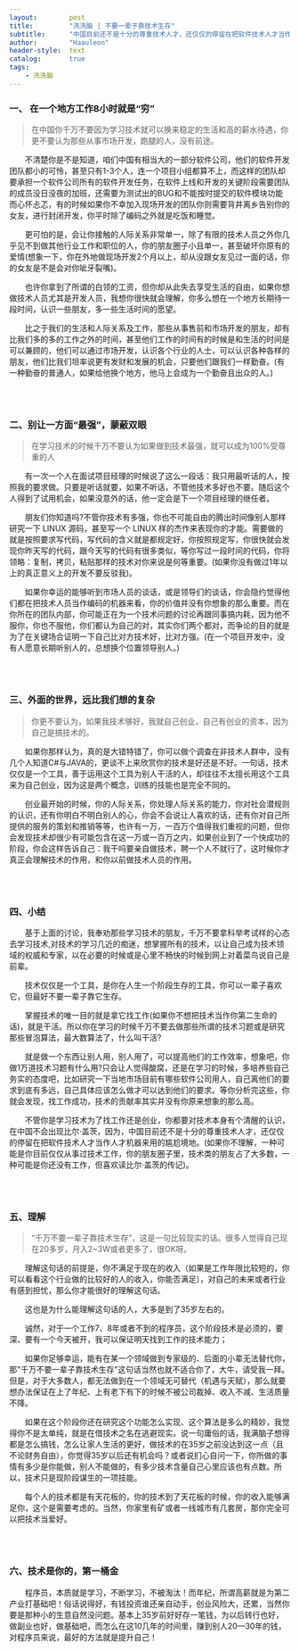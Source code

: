 ```yaml
---
layout:        post
title:         "洗洗脑 | 不要一辈子靠技术生存"
subtitle:      "中国目前还不是十分的尊重技术人才，还仅仅的停留在把软件技术人才当作人才机器来用的尴尬境地"
author:        "Haauleon"
header-style:  text
catalog:       true
tags:
    - 洗洗脑
---
```


### 一、 在一个地方工作8小时就是“穷”
> 在中国你千万不要因为学习技术就可以换来稳定的生活和高的薪水待遇，你更不要认为那些从事市场开发，跑腿的人，没有前途。

&emsp;&emsp;不清楚你是不是知道，咱们中国有相当大的一部分软件公司，他们的软件开发团队都小的可怜，甚至只有1-3个人，连一个项目小组都算不上，而这样的团队却要承担一个软件公司所有的软件开发任务，在软件上线和开发的关键阶段需要团队的成员没日没夜的加班，还需要为测试出的BUG和不能按时提交的软件模块功能而心怀忐忑，有的时候如果你不幸加入现场开发的团队你则需要背井离乡告别你的女友，进行封闭开发，你平时除了编码之外就是吃饭和睡觉。         

&emsp;&emsp;更可怕的是，会让你接触的人际关系非常单一，除了有限的技术人员之外你几乎见不到做其他行业工作和职位的人，你的朋友圈子小且单一，甚至破坏你原有的爱情(想象一下，你在外地做现场开发2个月以上，却从没跟女友见过一面的话，你的女友是不是会对你呲牙裂嘴)。       

&emsp;&emsp;也许你拿到了所谓的白领的工资，但你却从此失去享受生活的自由，如果你想做技术人员尤其是开发人员，我想你很快就会理解，你多么想在一个地方长期待一段时间，认识一些朋友，多一些生活时间的愿望。     

&emsp;&emsp;比之于我们的生活和人际关系及工作，那些从事售前和市场开发的朋友，却有比我们多的多的工作之外的时间，甚至他们工作的时间有的时候是和生活的时间是可以兼顾的，他们可以通过市场开发，认识各个行业的人士，可以认识各种各样的朋友，他们比我们坦率说更有发财和发展的机会，只要他们跟我们一样勤奋。(有一种勤奋的普通人，如果给他换个地方，他马上会成为一个勤奋且出众的人。)     

<br>
<br>

### 二、别让一方面“最强”，蒙蔽双眼
> 在学习技术的时候千万不要认为如果做到技术最强，就可以成为100%受尊重的人

&emsp;&emsp;有一次一个人在面试项目经理的时候说了这么一段话：我只用最听话的人，按照我的要求做。只要是听话就要，如果不听话，不管他技术多好也不要。随后这个人得到了试用机会，如果没意外的话，他一定会是下一个项目经理的继任者。    

&emsp;&emsp;朋友们你知道吗?不管你技术有多强，你也不可能自由的腾出时间像别人那样研究一下 LINUX 源码，甚至写一个 LINUX 样的杰作来表现你的才能。需要做的就是按照要求写代码，写代码的含义就是都规定好，你按照规定写，你很快就会发现你昨天写的代码，跟今天写的代码有很多类似，等你写过一段时间的代码，你将领略：复制，拷贝，粘贴那样的技术对你来说是何等重要。(如果你没有做过1年以上的真正意义上的开发不要反驳我)。     

&emsp;&emsp;如果你幸运的能够听到市场人员的谈话，或是领导们的谈话，你会隐约觉得他们都在把技术人员当作编码的机器来看，你的价值并没有你想象的那么重要。而在你所在的团队内部，你可能正在为一个技术问题的讨论再跟同事搞内耗，因为他不服你，你也不服他，你们都认为自己的对，其实你们两个都对，而争论的目的就是为了在关键场合证明一下自己比对方技术好，比对方强。(在一个项目开发中，没有人愿意长期听别人的，总想换个位置领导别人。)    

<br>
<br>

### 三、外面的世界，远比我们想的复杂
> 你更不要认为，如果我技术够好，我就自己创业，自己有创业的资本，因为自己是搞技术的。

&emsp;&emsp;如果你那样认为，真的是大错特错了，你可以做个调查在非技术人群中，没有几个人知道C#与JAVA的，更谈不上来欣赏你的技术是好还是不好。一句话，技术仅仅是一个工具，善于运用这个工具为别人干活的人，却往往不太擅长用这个工具来为自己创业，因为这是两个概念，训练的技能也是完全不同的。     

&emsp;&emsp;创业最开始的时候，你的人际关系，你处理人际关系的能力，你对社会潜规则的认识，还有你明白不明白别人的心，你会不会说让人喜欢的话，还有你对自己所提供的服务的策划和推销等等，也许有一万，一百万个值得我们重视的问题，但你会发现技术却很少有可能包含在这一万或一百万之内，如果创业到了一个快成功的阶段，你会这样告诉自己：我干吗要亲自做技术，聘一个人不就行了，这时候你才真正会理解技术的作用，和你以前做技术人员的作用。   

<br>
<br>

### 四、小结
&emsp;&emsp;基于上面的讨论，我奉劝那些学习技术的朋友，千万不要拿科举考试样的心态去学习技术,对技术的学习几近的痴迷，想掌握所有的技术，以让自己成为技术领域的权威和专家，以在必要的时候或是心里不畅快的时候到网上对着菜鸟说自己是前辈。    

&emsp;&emsp;技术仅仅是一个工具，是你在人生一个阶段生存的工具，你可以一辈子喜欢它，但最好不要一辈子靠它生存。      

&emsp;&emsp;掌握技术的唯一目的就是拿它找工作(如果你不想把技术当作你第二生命的话)，就是干活。所以你在学习的时候千万不要去做那些所谓的技术习题或是研究那些冒泡算法，最大数算法了，什么叫干活?     

&emsp;&emsp;就是做一个东西让别人用，别人用了，可以提高他们的工作效率，想象吧，你做1万道技术习题有什么用?只会让人觉得酸腐，还是在学习的时候，多培养些自己务实的态度吧，比如研究一下当地市场目前有哪些软件公司用人，自己离他们的要求到底有多远，自己具体应该怎么做才可以达到他们的要求。等你分析完这些，你就会发现，找工作成功，技术的贡献率其实并没有你原来想象的那么高。     

&emsp;&emsp;不管你是学习技术为了找工作还是创业，你都要对技术本身有个清醒的认识，在中国不会出现比尔·盖茨，因为，中国目前还不是十分的尊重技术人才，还仅仅的停留在把软件技术人才当作人才机器来用的尴尬境地。(如果你不理解，一种可能是你目前仅仅从事过技术工作，你的朋友圈子里，技术类的朋友占了大多数，一种可能是你还没有工作，但喜欢读比尔·盖茨的传记)。    

<br>
<br>

### 五、理解
> “千万不要一辈子靠技术生存”，这是一句比较现实的话。很多人觉得自己现在20多岁，月入2~3W或者更多了，很OK呀。

&emsp;&emsp;理解这句话的前提是，你不满足于现在的收入（如果是工作年限比较短的，你可以看看这个行业做的比较好的人的收入，你能否满足），对自己的未来或者行业有感到担忧，那么你才能很好的理解这句话。     

&emsp;&emsp;这也是为什么能理解这句话的人，大多是到了35岁左右的。    

&emsp;&emsp;诚然，对于一个工作7、8年或者不到的程序员，这个阶段技术是必须的，要深、要有一个今天被开，我可以保证明天找到工作的技术能力；    

&emsp;&emsp;如果你足够幸运，能有在某一个领域做到专家级的、后面的小辈无法替代你，那"千万不要一辈子靠技术生存"这句话当然也就不适合你了，大牛，请受我一拜。 但是，对于大多数人，都无法做到在一个领域无可替代（机遇与天赋），那么就要想办法保证在上了年纪、上有老下有下的时候不被公司裁掉、收入不减、生活质量不降。     

&emsp;&emsp;如果在这个阶段你还在研究这个功能怎么实现、这个算法是多么的精妙，我觉得你不是太单纯，就是在借技术之名在逃避现实。说一句庸俗的话，我满脑子想得都是怎么搞钱，怎么让家人生活的更好，做技术的在35岁之前没达到这一点（且不论财务自由），你觉得35岁以后还有机会吗？或者说扪心自问一下，你所做的事情有多少是你能做，别人不能做的，有多少技术含量自己心里应该也有点数。所以，技术只是现阶段谋生的一项技能。      

&emsp;&emsp;每个人的技术都是有天花板的，你的技术到了天花板的时候，你的收入能够满足你，这个是需要考虑的。当然，你家里有矿或者一线城市有几套房，那你完全可以把技术当爱好。   

<br>
<br>

### 六、技术是你的，第一桶金
&emsp;&emsp;程序员，本质就是学习，不断学习，不被淘汰！而年纪，所谓高薪就是为第二产业打基础吧！俗话说得好，有钱投资谁还亲自动手，创业风险大，还累，当然你要是那种小的生意自然没问题。基本上35岁前好好存一笔钱，为以后转行也好，做副业也好，做基础吧，而怎么在这10几年的时间里，赚到别人20—30年的钱，对程序员来说，最好的方法就是提升自己！